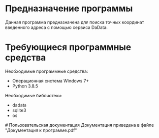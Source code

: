 # Предназначение программы
Данная программа предназначена для поиска точных координат введенного адреса с помощью сервиса DaData.
# Требующиеся программные средства
Необходимые программные средства:<br>
<ul>  
<li>Операционная система Windows 7+</li>
<li>Python 3.8.5</li>
</ul>
Необходимые библиотеки:<br>
<ul>
<li>dadata</li>
<li>sqlite3</li>
<li>os</li>
</ul>
# Пользовательская документация
Документация приведена в файле "Документация к программе.pdf"
